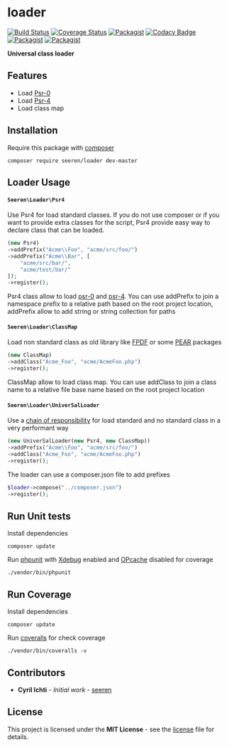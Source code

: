 # loader

[![Build Status](https://travis-ci.org/seeren/loader.svg?branch=master)](https://travis-ci.org/seeren/loader) [![Coverage Status](https://coveralls.io/repos/github/seeren/loader/badge.svg?branch=master)](https://coveralls.io/github/seeren/loader?branch=master) [![Packagist](https://img.shields.io/packagist/dt/seeren/loader.svg)](https://packagist.org/packages/seeren/loader/stats) [![Codacy Badge](https://api.codacy.com/project/badge/Grade/79594fda319241f787ac5342cb0a1836)](https://www.codacy.com/app/seeren/loader?utm_source=github.com&amp;utm_medium=referral&amp;utm_content=seeren/loader&amp;utm_campaign=Badge_Grade) [![Packagist](https://img.shields.io/packagist/v/seeren/loader.svg)](https://packagist.org/packages/seeren/loader) [![Packagist](https://img.shields.io/packagist/l/seeren/loader.svg)](LICENSE)

**Universal class loader**

## Features
* Load [Psr-0](http://www.php-fig.org/psr/psr-0/)
* Load [Psr-4](http://www.php-fig.org/psr/psr-4/)
* Load class map

## Installation
Require this package with [composer](https://getcomposer.org/)
```
composer require seeren/loader dev-master
```

## Loader Usage

#### `Seeren\Loader\Psr4`
Use Psr4 for load standard classes. If you do not use composer or if you want to provide extra classes for the script, Psr4 provide easy way to declare class that can be loaded.

```php
(new Psr4)
->addPrefix("Acme\\Foo", "acme/src/foo/")
->addPrefix("Acme\\Bar", [
    "acme/src/bar/",
    "acme/test/bar/"
]);
->register();
```
Psr4 class allow to load [psr-0](http://www.php-fig.org/psr/psr-0/) and [psr-4](http://www.php-fig.org/psr/psr-4/). You can use addPrefix to join a namespace prefix to a relative path based on the root project location,  addPrefix allow to add string or string collection for paths

#### `Seeren\Loader\ClassMap`
Load non standard class as old library like [FPDF](http://www.fpdf.org/) or some [PEAR](https://pear.php.net/) packages
```php
(new ClassMap)
->addClass("Acme_Foo", "acme/AcmeFoo.php")
->register();
```
ClassMap allow to load class map. You can use addClass to join a class name to a relative file base name based on the root project location

#### `Seeren\Loader\UniverSalLoader`
Use a [chain of responsibility](https://en.wikipedia.org/wiki/Chain-of-responsibility_pattern) for load standard and no standard class in a very performant way
```php
(new UniverSalLoader(new Psr4, new ClassMap))
->addPrefix("Acme\\Foo", "acme/src/foo/")
->addClass("Acme_Foo", "acme/AcmeFoo.php")
->register();
```
The loader can use a composer.json file to add prefixes
```php
$loader->compose("../composer.json")
->register();
```

## Run Unit tests
Install dependencies
```
composer update
```
Run [phpunit](https://phpunit.de/) with [Xdebug](https://xdebug.org/) enabled and [OPcache](http://php.net/manual/fr/book.opcache.php) disabled for coverage
```
./vendor/bin/phpunit
```
## Run Coverage
Install dependencies
```
composer update
```
Run [coveralls](https://coveralls.io/) for check coverage
```
./vendor/bin/coveralls -v
```

##  Contributors
* **Cyril Ichti** - *Initial work* - [seeren](https://github.com/seeren)

## License
This project is licensed under the **MIT License** - see the [license](LICENSE) file for details.